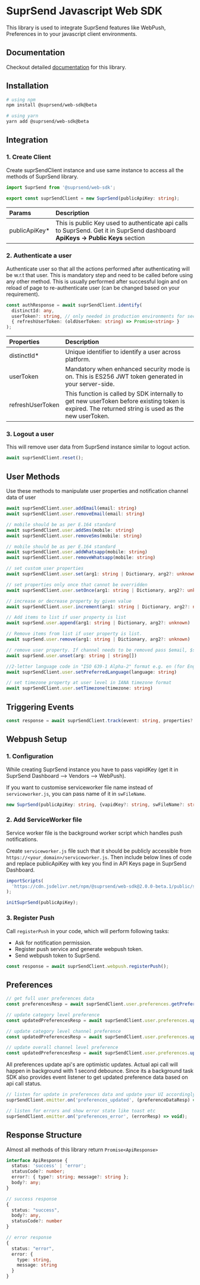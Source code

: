 # SuprSend Javascript Web SDK

This library is used to integrate SuprSend features like WebPush, Preferences in to your javascript client environments.

## Documentation

Checkout detailed [documentation](https://docs.suprsend.com/docs/new-javascript-sdk) for this library.

## Installation

```bash
# using npm
npm install @suprsend/web-sdk@beta

# using yarn
yarn add @suprsend/web-sdk@beta
```

## Integration

### 1. Create Client

Create suprSendClient instance and use same instance to access all the methods of SuprSend library.

```typescript
import SuprSend from '@suprsend/web-sdk';

export const suprSendClient = new SuprSend(publicApiKey: string);
```

| Params         | Description                                                                                                                    |
| :------------- | :----------------------------------------------------------------------------------------------------------------------------- |
| publicApiKey\* | This is public Key used to authenticate api calls to SuprSend. Get it in SuprSend dashboard **ApiKeys -> Public Keys** section |

### 2. Authenticate a user

Authenticate user so that all the actions performed after authenticating will be w.r.t that user. This is mandatory step and need to be called before using any other method. This is usually performed after successful login and on reload of page to re-authenticate user (can be changed based on your requirement).

```typescript
const authResponse = await suprSendClient.identify(
  distinctId: any,
  userToken?: string, // only needed in production environments for security
  { refreshUserToken: (oldUserToken: string) => Promise<string> }
);
```

| Properties       | Description                                                                                                                                        |
| :--------------- | :------------------------------------------------------------------------------------------------------------------------------------------------- |
| distinctId\*     | Unique identifier to identify a user across platform.                                                                                              |
| userToken        | Mandatory when enhanced security mode is on. This is ES256 JWT token generated in your server-side.                                                |
| refreshUserToken | This function is called by SDK internally to get new userToken before existing token is expired. The returned string is used as the new userToken. |

### 3. Logout a user

This will remove user data from SuprSend instance similar to logout action.

```typescript
await suprSendClient.reset();
```

## User Methods

Use these methods to manipulate user properties and notification channel data of user

```typescript
await suprSendClient.user.addEmail(email: string)
await suprSendClient.user.removeEmail(email: string)

// mobile should be as per E.164 standard
await suprSendClient.user.addSms(mobile: string)
await suprSendClient.user.removeSms(mobile: string)

// mobile should be as per E.164 standard
await suprSendClient.user.addWhatsapp(mobile: string)
await suprSendClient.user.removeWhatsapp(mobile: string)

// set custom user properties
await suprSendClient.user.set(arg1: string | Dictionary, arg2?: unknown)

// set properties only once that cannot be overridden
await suprSendClient.user.setOnce(arg1: string | Dictionary, arg2?: unknown)

// increase or decrease property by given value
await suprSendClient.user.increment(arg1: string | Dictionary, arg2?: number)

// Add items to list if user property is list
await suprSend.user.append(arg1: string | Dictionary, arg2?: unknown)

// Remove items from list if user property is list.
await suprSend.user.remove(arg1: string | Dictionary, arg2?: unknown)

// remove user property. If channel needs to be removed pass $email, $sms, $whatsapp
await suprSend.user.unset(arg: string | string[])

//2-letter language code in "ISO 639-1 Alpha-2" format e.g. en (for English)
await suprSendClient.user.setPreferredLanguage(language: string)

// set timezone property at user level in IANA timezone format
await suprSendClient.user.setTimezone(timezone: string)
```

## Triggering Events

```typescript
const response = await suprSendClient.track(event: string, properties?: Dictionary)
```

## Webpush Setup

### 1. Configuration

While creating SuprSend instance you have to pass vapidKey (get it in SuprSend Dashboard --> Vendors --> WebPush).

If you want to customise serviceworker file name instead of `serviceworker.js`, you can pass name of it in `swFileName`.

```typescript
new SuprSend(publicApiKey: string, {vapidKey?: string, swFileName?: string})
```

### 2. Add ServiceWorker file

Service worker file is the background worker script which handles push notifications.

Create `serviceworker.js` file such that it should be publicly accessible from `https://<your_domain>/serviceworker.js`. Then include below lines of code and replace publicApiKey with key you find in API Keys page in SuprSend Dashboard.

```javascript
importScripts(
  'https://cdn.jsdelivr.net/npm/@suprsend/web-sdk@2.0.0-beta.1/public/serviceworker.min.js'
);

initSuprSend(publicApiKey);
```

### 3. Register Push

Call `registerPush` in your code, which will perform following tasks:

- Ask for notification permission.
- Register push service and generate webpush token.
- Send webpush token to SuprSend.

```typescript
const response = await suprSendClient.webpush.registerPush();
```

## Preferences

```typescript
// get full user preferences data
const preferencesResp = await suprSendClient.user.preferences.getPreferences(args?: {tenantId?: string});

// update category level preference
const updatedPreferencesResp = await suprSendClient.user.preferences.updateCategoryPreference(category: string, preference: 'opt_in'|'opt_out', args?: { tenantId?: string });

// update category level channel preference
const updatedPreferencesResp = await suprSendClient.user.preferences.updateChannelPreferenceInCategory(channel: string, preference: 'opt_in'|'opt_out', category: string, args?: { tenantId?: string });

// update overall channel level preference
const updatedPreferencesResp = await suprSendClient.user.preferences.updateOverallChannelPreference(channel: string, preference: 'all'|'required');
```

All preferences update api's are optimistic updates. Actual api call will happen in background with 1 second debounce. Since its a background task SDK also provides event listener to get updated preference data based on api call status.

```typescript
// listen for update in preferences data and update your UI accordingly in callback
suprSendClient.emitter.on('preferences_updated', (preferenceDataResp) => void);

// listen for errors and show error state like toast etc
suprSendClient.emitter.on('preferences_error', (errorResp) => void);
```

## Response Structure

Almost all methods of this library return `Promise<ApiResponse>`

```typescript
interface ApiResponse {
  status: 'success' | 'error';
  statusCode?: number;
  error?: { type?: string; message?: string };
  body?: any;
}

// success response
{
  status: "success",
  body?: any,
  statusCode?: number
}

// error response
{
  status: "error",
  error: {
    type: string,
    message: string
  }
}
```
